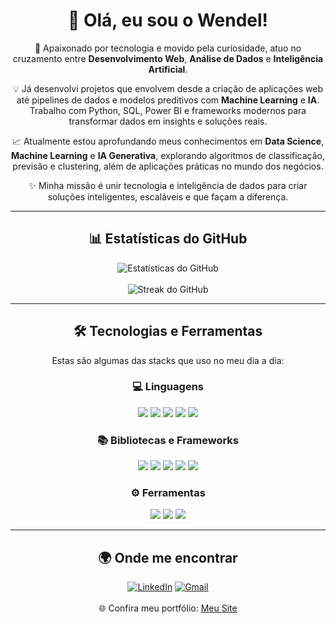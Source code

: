 <div align="center">
  <h1>👋 Olá, eu sou o Wendel!</h1>
  <p>🚀 Apaixonado por tecnologia e movido pela curiosidade, atuo no cruzamento entre <strong>Desenvolvimento Web</strong>, <strong>Análise de Dados</strong> e <strong>Inteligência Artificial</strong>.</p>
  <p>💡 Já desenvolvi projetos que envolvem desde a criação de aplicações web até pipelines de dados e modelos preditivos com <strong>Machine Learning</strong> e <strong>IA</strong>. Trabalho com Python, SQL, Power BI e frameworks modernos para transformar dados em insights e soluções reais.</p>
  <p>📈 Atualmente estou aprofundando meus conhecimentos em <strong>Data Science</strong>, <strong>Machine Learning</strong> e <strong>IA Generativa</strong>, explorando algoritmos de classificação, previsão e clustering, além de aplicações práticas no mundo dos negócios.</p>
  <p>✨ Minha missão é unir tecnologia e inteligência de dados para criar soluções inteligentes, escaláveis e que façam a diferença.</p>
</div>

---

<div align="center">
  <h2>📊 Estatísticas do GitHub</h2>
  <img src="https://github-readme-stats.vercel.app/api?username=Wendel-Ventura&show_icons=true&theme=tokyonight" alt="Estatísticas do GitHub" />
  <br/><br/>
  <img src="https://github-readme-streak-stats.herokuapp.com/?user=Wendel-Ventura&theme=tokyonight&hide_border=false&date_format=j%20M%5B%20Y%5D" alt="Streak do GitHub" />
</div>

---

<div align="center">
  <h2>🛠️ Tecnologias e Ferramentas</h2>
  <p>Estas são algumas das stacks que uso no meu dia a dia:</p>
  
  <h3>💻 Linguagens</h3>
  <img src="https://img.shields.io/badge/Python-3776AB?style=for-the-badge&logo=python&logoColor=white" />
  <img src="https://img.shields.io/badge/JavaScript-F7DF1E?style=for-the-badge&logo=javascript&logoColor=black" />
  <img src="https://img.shields.io/badge/SQL-000000?style=for-the-badge&logo=sqlite&logoColor=white" />
  <img src="https://img.shields.io/badge/HTML5-E34F26?style=for-the-badge&logo=html5&logoColor=white" />
  <img src="https://img.shields.io/badge/CSS3-1572B6?style=for-the-badge&logo=css3&logoColor=white" />

  <h3>📚 Bibliotecas e Frameworks</h3>
  <img src="https://img.shields.io/badge/Pandas-150458?style=for-the-badge&logo=pandas&logoColor=white" />
  <img src="https://img.shields.io/badge/React-20232A?style=for-the-badge&logo=react&logoColor=61DAFB" />
  <img src="https://img.shields.io/badge/Node.js-339933?style=for-the-badge&logo=node.js&logoColor=white" />
  <img src="https://img.shields.io/badge/Scikit--learn-F7931E?style=for-the-badge&logo=scikit-learn&logoColor=white" />
  <img src="https://img.shields.io/badge/Jupyter-F37626?style=for-the-badge&logo=jupyter&logoColor=white" />

  <h3>⚙️ Ferramentas</h3>
  <img src="https://img.shields.io/badge/Git-F05032?style=for-the-badge&logo=git&logoColor=white" />
  <img src="https://img.shields.io/badge/Docker-2496ED?style=for-the-badge&logo=docker&logoColor=white" />
  <img src="https://img.shields.io/badge/PostgreSQL-316192?style=for-the-badge&logo=postgresql&logoColor=white" />
</div>

---

<div align="center">
  <h2>🌍 Onde me encontrar</h2>
  <a href="https://www.linkedin.com/in/wendelventura"><img alt="LinkedIn" src="https://img.shields.io/badge/-LinkedIn-0A66C2?style=for-the-badge&logo=linkedin&logoColor=white"></a>
  <a href="mailto:wendelsantastico1@gmail.com"><img alt="Gmail" src="https://img.shields.io/badge/-Gmail-D14836?style=for-the-badge&logo=gmail&logoColor=white"></a>
  <br/><br/>
  🌐 Confira meu portfólio: <a href="https://dazzling-vacherin-09b639.netlify.app" target="_blank">Meu Site</a>
</div>
